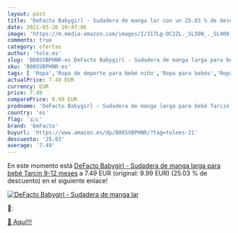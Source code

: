 ```yaml
---
layout: post
title: 'DeFacto Babygirl - Sudadera de manga lar con un 25.03 % de descuento'
date: 2021-05-26 10:47:06
image: 'https://m.media-amazon.com/images/I/317Lg-OC2ZL._SL500_._SL400_.jpg'
comments: true
category: ofertas
author: 'tole.es'
slug: 'B08SVBPHNR-es DeFacto Babygirl - Sudadera de manga larga para bebé...'
sku: 'B08SVBPHNR-es'
tags: [ 'Ropa','Ropa de deporte para bebé niño','Ropa para bebés','Ropa para bebés niño','Sudaderas para bebé niño','bebé','defacto', ]
actualPrice: 7.49 EUR
currency: EUR
price: 7.49
comparePrice: 9.99 EUR
prodname: 'DeFacto Babygirl - Sudadera de manga larga para bebé Tarcin 9-12 meses'
country: 'es'
flag: '🇪🇸'
brand: 'DeFacto'
buyurl: 'https://www.amazon.es/dp/B08SVBPHNR/?tag=tolees-21'
descuento: '25.03'
average: '7.49'
---
```


En este momento está [DeFacto Babygirl - Sudadera de manga larga para bebé Tarcin 9-12 meses](https://www.amazon.es/dp/B08SVBPHNR/?tag=tolees-21) a 7.49 EUR (original: 9.99 EUR) (25.03 %  de descuento) en el siguiente enlace!

[![DeFacto Babygirl - Sudadera de manga lar](https://m.media-amazon.com/images/I/317Lg-OC2ZL._SL500_._SL400_.jpg)](https://www.amazon.es/dp/B08SVBPHNR/?tag=tolees-21)

🔎:


[🛒 Aquí!!!](https://www.amazon.es/dp/B08SVBPHNR/?tag=tolees-21)
